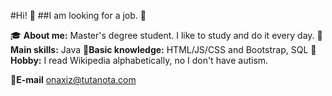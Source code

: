 #Hi! :wave:
##I am looking for a job. :moyai:

:mortar_board: **About me:** Master's degree student. I like to study and do it every day.
:muscle:**Main skills:** Java 
:wrench:**Basic knowledge:** HTML/JS/CSS and Bootstrap, SQL
:wine_glass:**Hobby:** I read Wikipedia alphabetically, no I don't have autism.


:email:**E-mail** onaxiz@tutanota.com
